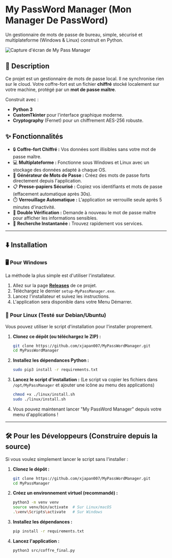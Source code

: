# My PassWord Manager (Mon Manager De PassWord)

Un gestionnaire de mots de passe de bureau, simple, sécurisé et multiplateforme (Windows & Linux) construit en Python.

![Capture d'écran de My Pass Manager](https://github.com/xjapan007/MyPassWordManager/issues/3#issue-3566705369)

## 📖 Description

Ce projet est un gestionnaire de mots de passe local. Il ne synchronise rien sur le cloud. Votre coffre-fort est un fichier **chiffré** stocké localement sur votre machine, protégé par un **mot de passe maître**.

Construit avec :
* **Python 3**
* **CustomTkinter** pour l'interface graphique moderne.
* **Cryptography** (Fernet) pour un chiffrement AES-256 robuste.

## ✨ Fonctionnalités

* 🔒 **Coffre-fort Chiffré :** Vos données sont illisibles sans votre mot de passe maître.
* 💻 **Multiplateforme :** Fonctionne sous Windows et Linux avec un stockage des données adapté à chaque OS.
* 🎲 **Générateur de Mots de Passe :** Créez des mots de passe forts directement depuis l'application.
* 📋 **Presse-papiers Sécurisé :** Copiez vos identifiants et mots de passe (effacement automatique après 30s).
* ⏱️ **Verrouillage Automatique :** L'application se verrouille seule après 5 minutes d'inactivité.
* 🔐 **Double Vérification :** Demande à nouveau le mot de passe maître pour afficher les informations sensibles.
* 🔎 **Recherche Instantanée :** Trouvez rapidement vos services.

---

## ⬇️ Installation

### 🖥️ Pour Windows

La méthode la plus simple est d'utiliser l'installateur.

1.  Allez sur la page **[Releases](https://github.com/xjapan007/MyPassWordManager/releases)** de ce projet.
2.  Téléchargez le dernier `setup-MyPassManager.exe`.
3.  Lancez l'installateur et suivez les instructions.
4.  L'application sera disponible dans votre Menu Démarrer.

### 🐧 Pour Linux (Testé sur Debian/Ubuntu)

Vous pouvez utiliser le script d'installation pour l'installer proprement.

1.  **Clonez ce dépôt (ou téléchargez le ZIP) :**
    ```bash
    git clone https://github.com/xjapan007/MyPassWordManager.git
    cd MyPassWordManager
    ```

2.  **Installez les dépendances Python :**
    ```bash
    sudo pip3 install -r requirements.txt
    ```

3.  **Lancez le script d'installation :**
    (Le script va copier les fichiers dans `/opt/MyPassManager` et ajouter une icône au menu des applications)
    ```bash
    chmod +x ./linux/install.sh
    sudo ./linux/install.sh
    ```

4.  Vous pouvez maintenant lancer "My PassWord Manager" depuis votre menu d'applications !

---

## 🛠️ Pour les Développeurs (Construire depuis la source)

Si vous voulez simplement lancer le script sans l'installer :

1.  **Clonez le dépôt :**
    ```bash
    git clone https://github.com/xjapan007/MyPassWordManager.git
    cd MyPassManager
    ```

2.  **Créez un environnement virtuel (recommandé) :**
    ```bash
    python3 -m venv venv
    source venv/bin/activate  # Sur Linux/macOS
    .\venv\Scripts\activate   # Sur Windows
    ```

3.  **Installez les dépendances :**
    ```bash
    pip install -r requirements.txt
    ```

4.  **Lancez l'application :**
    ```bash
    python3 src/coffre_final.py
    ```